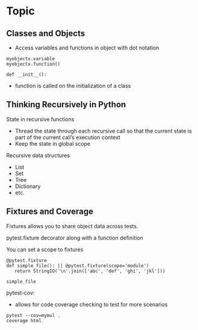 # Topic
## Classes and Objects
- Access variables and functions in object with dot notation
```
myobjectx.variable
myobjectx.function()
```

```def __init__():```
- function is called on the initialization of a class

## Thinking Recursively in Python
State in recursive functions
- Thread the state through each recursive call so that the current state is part of the current call’s execution context
- Keep the state in global scope

Recursive data structures
- List
- Set 
- Tree
- Dictionary
- etc.

## Fixtures and Coverage
Fixtures allows you to share object data across tests.

pytest.fixture decorator along with a function definition

You can set a scope to fixtures
```
@pytest.fixture
def simple_file(): || @pytest.fixture(scope='module')
   return StringIO('\n'.join(['abc', 'def', 'ghi', 'jkl']))
   ```
```
simple_file
```

pytest-cov:
- allows for code coverage checking to test for more scenarios

```
pytest --cov=mymul .
coverage html
```
